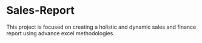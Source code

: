# Sales-Report
This project is focused on creating a holistic and dynamic sales and finance report using advance excel methodologies.
